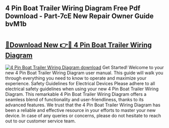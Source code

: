 ## 4 Pin Boat Trailer Wiring Diagram Free Pdf Download - Part-7cE New Repair Owner Guide bvM1b

# <h2><a href="http://dfpvi0l.blite.top/?on=4+Pin+Boat+Trailer+Wiring+Diagram">🔗Download New 👉🔴 4 Pin Boat Trailer Wiring Diagram</a></h2>

[![4 Pin Boat Trailer Wiring Diagram download](https://i.imgur.com/lujVjoI.png)](http://dfpvi0l.blite.top/?on=4+Pin+Boat+Trailer+Wiring+Diagram)
Get Started! Welcome to your new 4 Pin Boat Trailer Wiring Diagram user manual. This guide will walk you through everything you need to know to operate and maximize your experience. Safety Guidelines for Electrical Devices Please adhere to all electrical safety guidelines when using your new 4 Pin Boat Trailer Wiring Diagram. This remarkable 4 Pin Boat Trailer Wiring Diagram offers a seamless blend of functionality and user-friendliness, thanks to its advanced features. We trust that the 4 Pin Boat Trailer Wiring Diagram has been a reliable and effective resource in your efforts to master your new device. In case of any queries or concerns, please do not hesitate to reach out to our customer service team.
